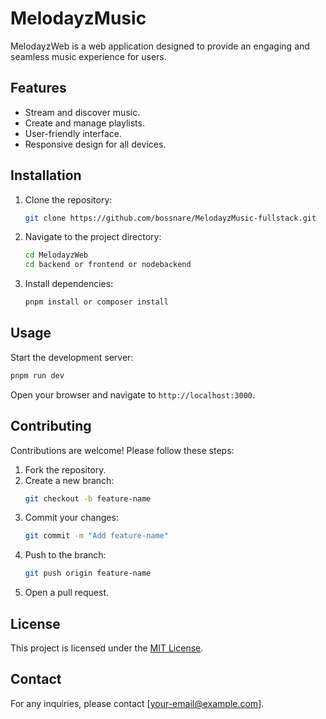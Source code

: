 # MelodayzMusic

MelodayzWeb is a web application designed to provide an engaging and seamless music experience for users.

## Features

- Stream and discover music.
- Create and manage playlists.
- User-friendly interface.
- Responsive design for all devices.

## Installation

1. Clone the repository:
    ```bash
    git clone https://github.com/bossnare/MelodayzMusic-fullstack.git
    ```
2. Navigate to the project directory:
    ```bash
    cd MelodayzWeb
    cd backend or frontend or nodebackend
    ```
3. Install dependencies:
    ```bash
    pnpm install or composer install 
    ```

## Usage

Start the development server:
```bash
pnpm run dev
```
Open your browser and navigate to `http://localhost:3000`.

## Contributing

Contributions are welcome! Please follow these steps:

1. Fork the repository.
2. Create a new branch:
    ```bash
    git checkout -b feature-name
    ```
3. Commit your changes:
    ```bash
    git commit -m "Add feature-name"
    ```
4. Push to the branch:
    ```bash
    git push origin feature-name
    ```
5. Open a pull request.

## License

This project is licensed under the [MIT License](LICENSE).

## Contact

For any inquiries, please contact [your-email@example.com].
